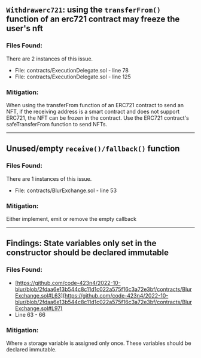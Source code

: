  ## `Withdrawerc721`: using the `transferFrom()` function of an erc721 contract may freeze the user's nft 
 ### Files Found: 
 There are 2 instances of this issue. 
 - File: contracts/ExecutionDelegate.sol - line 78 
 - File: contracts/ExecutionDelegate.sol - line 125 
 
 
 ### Mitigation: 
 
When using the transferFrom function of an ERC721 contract to send an NFT, if the receiving address is a smart contract and does not support ERC721, the NFT can be frozen in the contract. Use the ERC721 contract's safeTransferFrom function to send NFTs. 

 --- 

## Unused/empty `receive()/fallback()` function 
 ### Files Found: 
 There are 1 instances of this issue. 
 - File: contracts/BlurExchange.sol - line 53 
 
 ### Mitigation: 
 Either implement, emit or remove the empty callback 

 --- 

## Findings: State variables only set in the constructor should be declared immutable

### Files Found:

- [https://github.com/code-423n4/2022-10-blur/blob/2fdaa6e13b544c8c11d1c022a575f16c3a72e3bf/contracts/BlurExchange.sol#L63](https://github.com/code-423n4/2022-10-blur/blob/2fdaa6e13b544c8c11d1c022a575f16c3a72e3bf/contracts/BlurExchange.sol#L97)
- Line 63 - 66

### Mitigation:

Where a storage variable is assigned only once. These variables should be declared immutable.